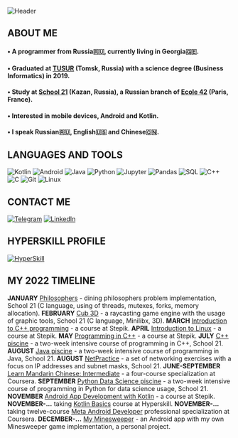 ![Header](https://github.com/senglish42/senglish42/blob/main/res/header.gif)

## ABOUT ME

#### • A programmer from Russia🇷🇺, currently living in Georgia🇬🇪.
#### • Graduated at [TUSUR](https://tusur.ru/en) (Tomsk, Russia) with a science degree (Business Informatics) in 2019. 
#### • Study at [School 21](https://21-school.ru) (Kazan, Russia), a Russian branch of [Ecole 42](https://42.fr/en/homepage/) (Paris, France). 
#### • Interested in mobile devices, Android and Kotlin. 
#### • I speak Russian🇷🇺, English🇺🇸 and Chinese🇨🇳. 

## LANGUAGES AND TOOLS
![Kotlin](https://img.shields.io/badge/-Kotlin-8B00FF?style=for-the-badge&logo=kotlin&logoColor=white)
![Android](https://img.shields.io/badge/-Android-3ddb86?style=for-the-badge&logo=Android&logoColor=white)
![Java](https://img.shields.io/badge/-Java-f89917?style=for-the-badge&logo=java&logoColor=white)
![Python](https://img.shields.io/badge/-Python-3476a9?style=for-the-badge&logo=python&logoColor=white)
![Jupyter](https://img.shields.io/badge/-Jupyter-f37821?style=for-the-badge&logo=jupyter&logoColor=white)
![Pandas](https://img.shields.io/badge/-Pandas-0b0153?style=for-the-badge&logo=pandas&logoColor=white)
![SQL](https://img.shields.io/badge/-SQL-dc7630?style=for-the-badge&logo=mySql&logoColor=white)
![C++](https://img.shields.io/badge/-C++-659bd3?style=for-the-badge&logo=CPlusPlus&logoColor=white)
![C](https://img.shields.io/badge/-C-a9bacd?style=for-the-badge&logo=C&logoColor=white)
![Git](https://img.shields.io/badge/-Git-f05134?style=for-the-badge&logo=git&logoColor=white)
![Linux](https://img.shields.io/badge/Linux-FCC624?style=for-the-badge&logo=linux&logoColor=white)


## CONTACT ME
[![Telegram](https://img.shields.io/badge/-Telegram-27A0D9?style=for-the-badge&logo=telegram&logoColor=white)](https://t.me/dare2beborn)
[![LinkedIn](https://img.shields.io/badge/-LinkedIn-007BB6?style=for-the-badge&logo=linkedin&logoColor=white)](https://www.linkedin.com/in/aleksandr-kharitonov/)

## HYPERSKILL PROFILE
[![HyperSkill](https://img.shields.io/badge/-HyperSkill-090909?style=for-the-badge&logo=jetBrains&logoColor=white)](https://hyperskill.org/profile/331154103)

## MY 2022 TIMELINE
**JANUARY** [Philosophers](https://github.com/senglish42/philo) - dining philosophers problem implementation, School 21 (C language, using of threads, mutexes, forks, memory allocation).
**FEBRUARY** [Cub 3D](https://github.com/senglish42/cub3D) - a raycasting game engine with the usage of graphic tools, School 21 (C language, Minilibx, 3D).
**MARCH** [Introduction to C++ programming](https://stepik.org/cert/1458438) - a course at Stepik.
**APRIL** [Introduction to Linux](https://stepik.org/cert/1482125) - a course at Stepik.
**MAY** [Programming in C++](https://stepik.org/cert/1523158) - a course at Stepik.
**JULY** [C++ piscine](https://github.com/senglish42/cpp_piscine) - a two-week intensive course of programming in C++, School 21.
**AUGUST** [Java piscine](https://github.com/senglish42/java_piscine) - a two-week intensive course of programming in Java, School 21.
**AUGUST** [NetPractice](https://github.com/senglish42/netPractice) - a set of networking exercises with a focus on IP addresses and subnet masks, School 21.
**JUNE-SEPTEMBER** [Learn Mandarin Chinese: Intermediate](https://www.coursera.org/account/accomplishments/specialization/certificate/NV5PH4TKN3S5) - a four-course specialization at Coursera.
**SEPTEMBER** [Python Data Science piscine](https://github.com/senglish42/python_ds) - a two-week intensive course of programming in Python for data science usage, School 21.
**NOVEMBER** [Android App Development with Kotlin](https://stepik.org/cert/1772421) - a course at Stepik.
**NOVEMBER-...** taking [Kotlin Basics](https://hyperskill.org/tracks/18) course at Hyperskill.
**NOVEMBER-...** taking twelve-course [Meta Android Developer](https://www.coursera.org/professional-certificates/meta-android-developer) professional specialization at Coursera.
**DECEMBER-...** [My Minesweeper](https://github.com/senglish42/Minesweeper_App) - an Android app with my own Minesweeper game implementation, a personal project.
